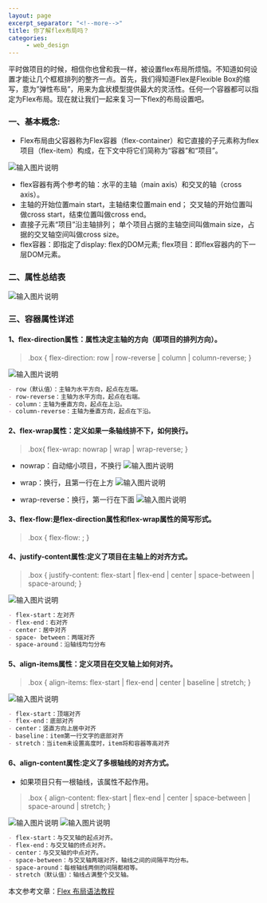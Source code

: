 ```yaml
---
layout: page
excerpt_separator: "<!--more-->"
title: 你了解flex布局吗？
categories:
     - web_design
---  
```


平时做项目的时候，相信你也曾和我一样，被设置flex布局所烦恼。不知道如何设置才能让几个框框排列的整齐一点。首先，我们得知道Flex是Flexible Box的缩写，意为”弹性布局”，用来为盒状模型提供最大的灵活性。任何一个容器都可以指定为Flex布局。现在就让我们一起来复习一下flex的布局设置吧。
<!--more-->
### 一、基本概念:
- Flex布局由父容器称为Flex容器（flex-container）和它直接的子元素称为flex 项目（flex-item）构成，在下文中将它们简称为“容器”和“项目”。

![输入图片说明](https://gitee.com/limiaohuang/Mywebsite/raw/gh-pages/assets/images/CSS3-Flexbox-Model.jpg)
 

- flex容器有两个参考的轴：水平的主轴（main axis）和交叉的轴（cross axis）。 
- 主轴的开始位置main start，主轴结束位置main end； 交叉轴的开始位置叫做cross start，结束位置叫做cross end。 
- 直接子元素“项目”沿主轴排列； 单个项目占据的主轴空间叫做main size，占据的交叉轴空间叫做cross size。
- flex容器：即指定了display: flex的DOM元素; flex项目：即flex容器内的下一层DOM元素。

### 二、属性总结表

![输入图片说明](https://gitee.com/limiaohuang/Mywebsite/raw/gh-pages/assets/images/%E5%B1%9E%E6%80%A7%E6%80%BB%E7%BB%93%E8%A1%A8.png)
 

### 三、容器属性详述
#### 1、flex-direction属性：属性决定主轴的方向（即项目的排列方向）。
> .box {
  flex-direction: row | row-reverse | column | column-reverse;
}

![输入图片说明](https://gitee.com/limiaohuang/Mywebsite/raw/gh-pages/assets/images/flex-direction%E5%B1%9E%E6%80%A7.png)
 
```markdown
- row（默认值）：主轴为水平方向，起点在左端。
- row-reverse：主轴为水平方向，起点在右端。
- column：主轴为垂直方向，起点在上沿。
- column-reverse：主轴为垂直方向，起点在下沿。
```

#### 2、flex-wrap属性：定义如果一条轴线排不下，如何换行。
> .box{
  flex-wrap: nowrap | wrap | wrap-reverse;
}

- nowrap：自动缩小项目，不换行
![输入图片说明](https://gitee.com/limiaohuang/Mywebsite/raw/gh-pages/assets/images/nowrap.png)

- wrap：换行，且第一行在上方
![输入图片说明](https://gitee.com/limiaohuang/Mywebsite/raw/gh-pages/assets/images/wrap.jpg)

- wrap-reverse：换行，第一行在下面
![输入图片说明](https://gitee.com/limiaohuang/Mywebsite/raw/gh-pages/assets/images/wrap-reverse.jpg)

#### 3、flex-flow:是flex-direction属性和flex-wrap属性的简写形式。
> .box {
  flex-flow: <flex-direction> <flex-wrap>;
}

#### 4、justify-content属性:定义了项目在主轴上的对齐方式。
> .box {
  justify-content: flex-start | flex-end | center | space-between | space-around;
}

![输入图片说明](https://gitee.com/limiaohuang/Mywebsite/raw/gh-pages/assets/images/justify-content%E5%B1%9E%E6%80%A7.png)

```markdown
- flex-start：左对齐
- flex-end：右对齐
- center：居中对齐
- space- between：两端对齐
- space-around：沿轴线均匀分布
```

#### 5、align-items属性：定义项目在交叉轴上如何对齐。
> .box {
  align-items: flex-start | flex-end | center | baseline | stretch;
}

![输入图片说明](https://gitee.com/limiaohuang/Mywebsite/raw/gh-pages/assets/images/align-items.png)
```markdown
- flex-start：顶端对齐
- flex-end：底部对齐
- center：竖直方向上居中对齐
- baseline：item第一行文字的底部对齐
- stretch：当item未设置高度时，item将和容器等高对齐
```

#### 6、align-content属性:定义了多根轴线的对齐方式。
- 如果项目只有一根轴线，该属性不起作用。
> .box {
  align-content: flex-start | flex-end | center | space-between | space-around | stretch;
}

![输入图片说明](https://gitee.com/limiaohuang/Mywebsite/raw/gh-pages/assets/images/align-content.png)
![输入图片说明](https://gitee.com/limiaohuang/Mywebsite/raw/gh-pages/assets/images/align-content_space.png)

```markdown
- flex-start：与交叉轴的起点对齐。
- flex-end：与交叉轴的终点对齐。
- center：与交叉轴的中点对齐。
- space-between：与交叉轴两端对齐，轴线之间的间隔平均分布。
- space-around：每根轴线两侧的间隔都相等。
- stretch（默认值）：轴线占满整个交叉轴。
```

本文参考文章：[Flex 布局语法教程](https://www.runoob.com/w3cnote/flex-grammar.html)